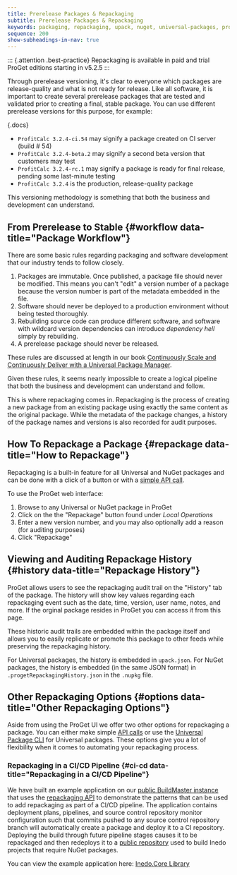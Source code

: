 ```yaml
---
title: Prerelease Packages & Repackaging
subtitle: Prerelease Packages & Repackaging
keywords: packaging, repackaging, upack, nuget, universal-packages, proget
sequence: 200
show-subheadings-in-nav: true
---
```


::: {.attention .best-practice}
Repackaging is available in paid and trial ProGet editions starting in v5.2.5
:::

Through prerelease versioning, it's clear to everyone which packages are release-quality and what is not ready for release. Like all software, it is important to create several prerelease packages that are tested and validated prior to creating a final, stable package. You can use different prerelease versions for this purpose, for example:

{.docs}
- `ProfitCalc 3.2.4-ci.54` may signify a package created on CI server (build # 54)
- `ProfitCalc 3.2.4-beta.2` may signify a second beta version that customers may test
- `ProfitCalc 3.2.4-rc.1` may signify a package is ready for final release, pending some last-minute testing
- `ProfitCalc 3.2.4` is the production, release-quality package

This versioning methodology is something that both the business and development can understand.


## From Prerelease to Stable {#workflow data-title="Package Workflow"}

There are some basic rules regarding packaging and software development that our industry tends to follow closely.

1. Packages are immutable. Once published, a package file should never be modified. This means you can't "edit" a version number of a package because the version number is part of the metadata embedded in the file.
2. Software should never be deployed to a production environment without being tested thoroughly.
3. Rebuilding source code can produce different software, and software with wildcard version dependencies can introduce *dependency hell* simply by rebuilding.
4. A prerelease package should never be released.

These rules are discussed at length in our book [Continuously Scale and Continuously Deliver with a Universal Package Manager](https://inedo.com/support/resources/ebooks/continuously-scale-deliver-upm).

Given these rules, it seems nearly impossible to create a logical pipeline that both the business and development can understand and follow.

This is where repackaging comes in. Repackaging is the process of creating a new package from an existing package using exactly the same content as the original package. While the metadata of the package changes, a history of the package names and versions is also recorded for audit purposes.

## How To Repackage a Package {#repackage data-title="How to Repackage"}

Repackaging is a built-in feature for all Universal and NuGet packages and can be done with a click of a button or with a [simple API call](/docs/proget/reference/api/repackaging).

To use the ProGet web interface:

1. Browse to any Universal or NuGet package in ProGet
2. Click on the the "Repackage" button found under _Local Operations_
3. Enter a new version number, and you may also optionally add a reason (for auditing purposes)
4. Click "Repackage"

## Viewing and Auditing Repackage History {#history data-title="Repackage History"}

ProGet allows users to see the repackaging audit trail on the "History" tab of the package. The history will show key values regarding each repackaging event such as the date, time, version, user name, notes, and more. If the orginal package resides in ProGet you can access it from this page.

These historic audit trails are embedded within the package itself and allows you to easily replicate or promote this package to other feeds while preserving the repackaging history.

For Universal packages, the history is embedded in `upack.json`. For NuGet packages, the history is embedded (in the same JSON format) in `.progetRepackagingHistory.json` in the `.nupkg` file.

## Other Repackaging Options {#options data-title="Other Repackaging Options"}

Aside from using the ProGet UI we offer two other options for repackaging a package. You can either make simple [API calls](/docs/proget/reference/api/repackaging) or use the [Universal Package CLI](/docs/upack/tools-and-libraries/upack-cli) for Universal packages. These options give you a lot of flexibility when it comes to automating your repackaging process.

### Repackaging in a CI/CD Pipeline {#ci-cd data-title="Repackaging in a CI/CD Pipeline"}

We have built an example application on our [public BuildMaster instance](https://buildmaster.inedo.com) that uses the [repackaging API](/docs/proget/reference/api/repackaging) to demonstrate the patterns that can be used to add repackaging as part of a CI/CD pipeline. The application contains deployment plans, pipelines, and source control repository monitor configuration such that commits pushed to any source control repository branch will automatically create a package and deploy it to a CI repository. Deploying the build through future pipeline stages causes it to be repackaged and then redeploys it to a [public repository](https://proget.inedo.com/feeds/ExternalBuild) used to build Inedo projects that require NuGet packages.

You can view the example application here: [Inedo.Core Library](https://buildmaster.inedo.com/applications/44/)
